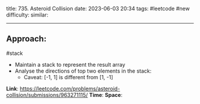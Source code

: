 title: 735. Asteroid Collision
date: 2023-06-03 20:34
tags: #leetcode #new
difficulty:
similar: 

---
## Approach:
#stack  

- Maintain a stack to represent the result array
- Analyse the directions of top two elements in the stack:
	- Caveat: [-1, 1] is different from [1, -1]
 
**Link**: https://leetcode.com/problems/asteroid-collision/submissions/963271115/
**Time**:
**Space**: